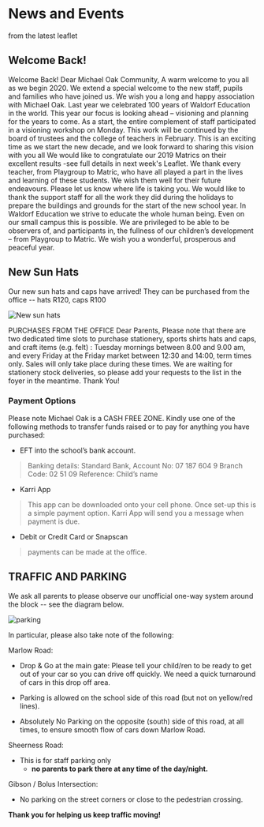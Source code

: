 # News and Events 

from the latest leaflet

## Welcome Back!

Welcome Back!
Dear Michael Oak Community,
A warm welcome to you all as we begin 2020. We extend a special welcome
to the new staff, pupils and families who have joined us. We wish you a long
and happy association with Michael Oak.
Last year we celebrated 100 years of Waldorf Education in the world. This
year our focus is looking ahead – visioning and planning for the years to
come. As a start, the entire complement of staff participated in a visioning
workshop on Monday. This work will be continued by the board of trustees
and the college of teachers in February. This is an exciting time as we start
the new decade, and we look forward to sharing this vision with you all
We would like to congratulate our 2019 Matrics on their excellent results -see full details in next week's Leaflet. We thank every teacher, from
Playgroup to Matric, who have all played a part in the lives and learning of
these students. We wish them well for their future endeavours. Please let us
know where life is taking you.
We would like to thank the support staff for all the work they did during the
holidays to prepare the buildings and grounds for the start of the new school
year.
In Waldorf Education we strive to educate the whole human being. Even on
our small campus this is possible. We are privileged to be able to be
observers of, and participants in, the fullness of our children’s development –
from Playgroup to Matric.
We wish you a wonderful, prosperous and peaceful year.

## New Sun Hats

Our new sun hats and caps have arrived! They
can be purchased from the office -- hats R120,
caps R100 

![New sun hats](/images/leaflet/sunhats.png)

PURCHASES FROM THE OFFICE
Dear Parents,
Please note that there are two
dedicated time slots to purchase
stationery, sports shirts hats and
caps, and craft items (e.g. felt) :
Tuesday mornings between 8.00
and 9.00 am, and every Friday at
the Friday market between 12:30
and 14:00, term times only. Sales
will only take place during these
times.
We are waiting for stationery stock
deliveries, so please add your
requests to the list in the foyer in
the meantime.
Thank You!

### Payment Options
Please note Michael Oak is a CASH FREE
ZONE. Kindly use one of the following
methods to transfer funds raised or to pay
for anything you have purchased:
- EFT into the school’s bank account.
> Banking details:
Standard Bank,
Account No: 07 187 604 9
Branch Code: 02 51 09
Reference: Child’s name

- Karri App
> This app can be downloaded
onto your cell phone. Once set-up this is a
simple payment option. Karri App will send
you a message when payment is due.
- Debit or Credit Card or Snapscan
> payments can be
made at the office.

## TRAFFIC AND PARKING

We ask all parents to please observe our unofficial
one-way system around the block -- see the
diagram below.

 ![parking](/images/leaflet/parking.png)

 
In particular, please also take note of the following:

Marlow Road:

 - Drop & Go at the main gate: Please tell your child/ren to be ready to get out of your car so you can
drive off quickly. We need a quick turnaround of cars in this drop off area.

- Parking is allowed on the school side of this road
(but not on yellow/red lines).

- Absolutely No Parking on the opposite (south)
side of this road, at all times, to ensure smooth
flow of cars down Marlow Road.

Sheerness Road:

- This is for staff parking only 
	- **no parents to park there at any time of the day/night.**

Gibson / Bolus Intersection:

- No parking on the street corners or close to the
pedestrian crossing.

**Thank you for helping us keep traffic moving!**







